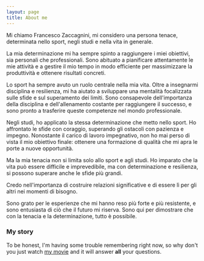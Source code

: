 ```yaml
---
layout: page
title: About me
---
```


Mi chiamo Francesco Zaccagnini,
mi considero una persona tenace, determinata nello sport, negli studi e nella vita in generale.

La mia determinazione mi ha sempre spinto a raggiungere i miei obiettivi, sia personali che professionali. Sono abituato a pianificare attentamente le mie attività e a gestire il mio tempo in modo efficiente per massimizzare la produttività e ottenere risultati concreti.

Lo sport ha sempre avuto un ruolo centrale nella mia vita. Oltre a insegnarmi disciplina e resilienza, mi ha aiutato a sviluppare una mentalità focalizzata sulle sfide e sul superamento dei limiti. Sono consapevole dell'importanza della disciplina e dell'allenamento costante per raggiungere il successo, e sono pronto a trasferire queste competenze nel mondo professionale.

Negli studi, ho applicato la stessa determinazione che metto nello sport. Ho affrontato le sfide con coraggio, superando gli ostacoli con pazienza e impegno. Nonostante il carico di lavoro impegnativo, non ho mai perso di vista il mio obiettivo finale: ottenere una formazione di qualità che mi apra le porte a nuove opportunità.

Ma la mia tenacia non si limita solo allo sport e agli studi. Ho imparato che la vita può essere difficile e imprevedibile, ma con determinazione e resilienza, si possono superare anche le sfide più grandi.

 Credo nell'importanza di costruire relazioni significative e di essere lì per gli altri nei momenti di bisogno.

 Sono grato per le esperienze che mi hanno reso più forte e più resistente, e sono entusiasta di ciò che il futuro mi riserva. Sono qui per dimostrare che con la tenacia e la determinazione, tutto è possibile.

### My story

To be honest, I'm having some trouble remembering right now, so why don't you just watch [my movie](https://en.wikipedia.org/wiki/The_Princess_Bride_%28film%29) and it will answer **all** your questions.
